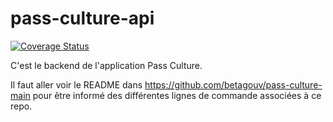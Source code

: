 # pass-culture-api

[![Coverage Status](https://coveralls.io/repos/github/betagouv/pass-culture-api/badge.svg)](https://coveralls.io/github/betagouv/pass-culture-api)

C'est le backend de l'application Pass Culture.

Il faut aller voir le README dans https://github.com/betagouv/pass-culture-main
pour être informé des différentes lignes de commande associées à ce repo.
